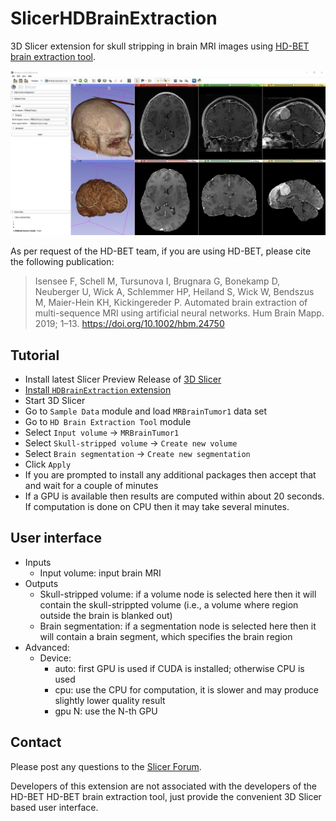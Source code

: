 # SlicerHDBrainExtraction

3D Slicer extension for skull stripping in brain MRI images using [HD-BET brain extraction tool](https://github.com/MIC-DKFZ/HD-BET).

![](Screenshot01.jpg)

As per request of the HD-BET team, if you are using HD-BET, please cite the following publication:

> Isensee F, Schell M, Tursunova I, Brugnara G, Bonekamp D, Neuberger U, Wick A, Schlemmer HP, Heiland S, Wick W, Bendszus M, Maier-Hein KH, Kickingereder P. Automated brain extraction of multi-sequence MRI using artificial neural networks. Hum Brain Mapp. 2019; 1–13. https://doi.org/10.1002/hbm.24750

## Tutorial

- Install latest Slicer Preview Release of [3D Slicer](https://slicer.readthedocs.io/en/latest/user_guide/getting_started.html#installing-3d-slicer)
- [Install `HDBrainExtraction` extension](https://slicer.readthedocs.io/en/latest/user_guide/extensions_manager.html#install-extensions)
- Start 3D Slicer
- Go to `Sample Data` module and load `MRBrainTumor1` data set
- Go to `HD Brain Extraction Tool` module
- Select `Input volume` -> `MRBrainTumor1`
- Select `Skull-stripped volume` -> `Create new volume`
- Select `Brain segmentation` -> `Create new segmentation`
- Click `Apply`
- If you are prompted to install any additional packages then accept that and wait for a couple of minutes
- If a GPU is available then results are computed within about 20 seconds. If computation is done on CPU then it may take several minutes.

## User interface

- Inputs
  - Input volume: input brain MRI
- Outputs
  - Skull-stripped volume: if a volume node is selected here then it will contain the skull-strippted volume (i.e., a volume where region outside the brain is blanked out)
  - Brain segmentation: if a segmentation node is selected here then it will contain a brain segment, which specifies the brain region
- Advanced:
  - Device:
     - auto: first GPU is used if CUDA is installed; otherwise CPU is used
     - cpu: use the CPU for computation, it is slower and may produce slightly lower quality result
     - gpu N: use the N-th GPU

## Contact

Please post any questions to the [Slicer Forum](https://discourse.slicer.org).

Developers of this extension are not associated with the developers of the HD-BET HD-BET brain extraction tool, just provide the convenient 3D Slicer based user interface.
